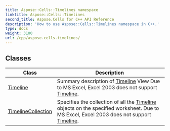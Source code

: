 ```yaml
---
title: Aspose::Cells::Timelines namespace
linktitle: Aspose::Cells::Timelines
second_title: Aspose.Cells for C++ API Reference
description: 'How to use Aspose::Cells::Timelines namespace in C++.'
type: docs
weight: 3100
url: /cpp/aspose.cells.timelines/
---
```




## Classes

| Class | Description |
| --- | --- |
| [Timeline](./timeline/) | Summary description of [Timeline](./timeline/) View Due to MS Excel, Excel 2003 does not support [Timeline](./timeline/). |
| [TimelineCollection](./timelinecollection/) | Specifies the collection of all the [Timeline](./timeline/) objects on the specified worksheet. Due to MS Excel, Excel 2003 does not support [Timeline](./timeline/). |
